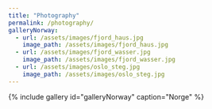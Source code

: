 ```yaml
---
title: "Photography"
permalink: /photography/
galleryNorway:
  - url: /assets/images/fjord_haus.jpg
    image_path: /assets/images/fjord_haus.jpg
  - url: /assets/images/fjord_wasser.jpg
    image_path: /assets/images/fjord_wasser.jpg
  - url: /assets/images/oslo_steg.jpg
    image_path: /assets/images/oslo_steg.jpg
---
```


{% include gallery id="galleryNorway" caption="Norge" %}

<!-- https://mmistakes.github.io/minimal-mistakes/post%20formats/post-gallery/ -->
